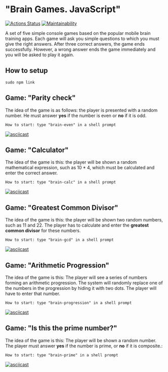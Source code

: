 # "Brain Games. JavaScript"

[![Actions Status](https://github.com/medyak/frontend-project-44/workflows/hexlet-check/badge.svg)](https://github.com/medyak/frontend-project-44/actions)
[![Maintainability](https://api.codeclimate.com/v1/badges/a270cfd066d91e7bfaf4/maintainability)](https://codeclimate.com/github/medyak/frontend-project-44/maintainability)

A set of five simple console games based on the popular mobile brain training apps. Each game will ask you simple questions to which you must give the right answers. After three correct answers, the game ends successfully. However, a wrong answer ends the game immediately and you will be asked to play it again.

## How to setup

```
sudo npm link
```
## Game: "Parity check"
The idea of the game is as follows: the player is presented with a random number. He must answer **yes** if the number is even or **no** if it is odd.
```
How to start: type "brain-even" in a shell prompt
```
[![asciicast](https://asciinema.org/a/fdKxtBQwbQVvbEIfFTHeR8API.svg)](https://asciinema.org/a/fdKxtBQwbQVvbEIfFTHeR8API)

## Game: "Calculator"
The idea of the game is this: the player will be shown a random mathematical expression, such as 10 * 4, which must be calculated and enter the correct answer.
```
How to start: type "brain-calc" in a shell prompt
```
[![asciicast](https://asciinema.org/a/MzZEQOr007kw9B4exNxwb5owo.svg)](https://asciinema.org/a/MzZEQOr007kw9B4exNxwb5owo)

## Game: "Greatest Common Divisor"
The idea of the game is this: the player will be shown two random numbers, such as 11 and 22. The player has to calculate and enter the **greatest common divisor** for these numbers.
```
How to start: type "brain-gcd" in a shell prompt
```
[![asciicast](https://asciinema.org/a/Wvl9kn8qr4lbhpmKKzbNTyPic.svg)](https://asciinema.org/a/Wvl9kn8qr4lbhpmKKzbNTyPic)

## Game: "Arithmetic Progression"
The idea of the game is this: The player will see a series of numbers forming an arithmetic progression. The system will randomly replace one of the numbers in the progression by hiding it with two dots. The player will have to enter that number.
```
How to start: type "brain-progression" in a shell prompt
```
[![asciicast](https://asciinema.org/a/tdw3qiqjn1jJoK9EzeOuF0fUN.svg)](https://asciinema.org/a/tdw3qiqjn1jJoK9EzeOuF0fUN)

## Game: "Is this the prime number?"
The idea of the game is this: The player will be shown a random number. The player must answer **yes** if the number is prime, or **no** if it is composite.:
```
How to start: type "brain-prime" in a shell prompt
```
[![asciicast](https://asciinema.org/a/H1VqXjqL5wie2PGkAvhKF5xhk.svg)](https://asciinema.org/a/H1VqXjqL5wie2PGkAvhKF5xhk)
